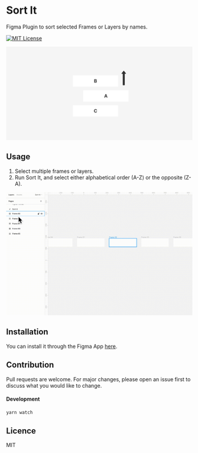 # Sort It

Figma Plugin to sort selected Frames or Layers by names.

[![MIT License](https://img.shields.io/badge/license-MIT-blue.svg?style=flat)](LICENSE)

![hero](images/hero.png)

## Usage

1. Select multiple frames or layers.
2. Run Sort It, and select either alphabetical order (A-Z) or the opposite (Z-A).

![usage](images/usage.gif)

## Installation

You can install it through the Figma App [here](https://www.figma.com/c/plugin/731324768889901500/Sort-It).

## Contribution

Pull requests are welcome. For major changes, please open an issue first to discuss what you would like to change.

#### Development

```bash
yarn watch
```

## Licence

MIT
